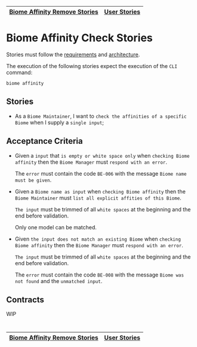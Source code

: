 | [Biome Affinity Remove Stories](affinity_remove.md) | [User Stories](../README.md) |
| --------------------------------------------------- | ---------------------------- |

# Biome Affinity Check Stories

Stories must follow the [requirements](../../requirements/definitions/biome_definition.md) and [architecture](../../architecture/README.md).

The execution of the following stories expect the execution of the `CLI` command:

```
biome affinity
```

## Stories

- As a `Biome Maintainer`, I want to `check the affinities of a specific Biome` when I supply a `single input`;

## Acceptance Criteria

- Given a `input` that `is empty or white space only` when `checking Biome affinity` then the `Biome Manager` must `respond with an error`.

  The `error` must contain the code `BE-006` with the message `Biome name must be given`.

- Given a `Biome name as input` when `checking Biome affinity` then the `Biome Maintainer` must `list all explicit affities of this Biome`.

  `The input` must be trimmed of all `white spaces` at the beginning and the end before validation.

  Only one model can be matched.

- Given `the input does not match an existing Biome` when `checking Biome affinity` then the `Biome Manager` must `respond with an error`.

  `The input` must be trimmed of all `white spaces` at the beginning and the end before validation.

  The `error` must contain the code `BE-008` with the message `Biome was not found` and the `unmatched input`.

## Contracts

WIP

#

| [Biome Affinity Remove Stories](affinity_remove.md) | [User Stories](../README.md) |
| --------------------------------------------------- | ---------------------------- |
